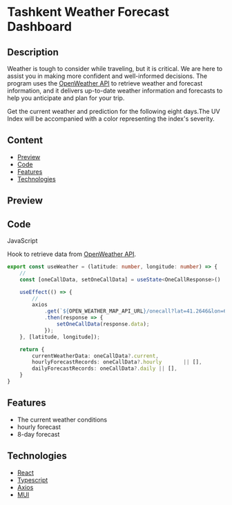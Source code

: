 # Tashkent Weather Forecast Dashboard

## Description

Weather is tough to consider while traveling, but it is critical. We are here to assist you in making more confident and well-informed decisions. The program uses the [OpenWeather API](https://openweathermap.org/api) to retrieve weather and forecast information, and it delivers up-to-date weather information and forecasts to help you anticipate and plan for your trip. 

Get the current weather and prediction for the following eight days.The UV Index will be accompanied with a color representing the index's severity.


## Content

* [Preview](#preview)
* [Code](#code)
* [Features](#features)
* [Technologies](#technologies)

## Preview



## Code

JavaScript

Hook to retrieve data from [OpenWeather API](https://openweathermap.org/api).

```Typescript
export const useWeather = (latitude: number, longitude: number) => {
    //
    const [oneCallData, setOneCallData] = useState<OneCallResponse>()

    useEffect(() => {
        //
        axios
            .get(`${OPEN_WEATHER_MAP_API_URL}/onecall?lat=41.2646&lon=69.2163&units=metric&appid=${OPEN_WEATHER_MAP_API_KEY}`)
            .then(response => {
                setOneCallData(response.data);
            });
    }, [latitude, longitude]);

    return {
        currentWeatherData: oneCallData?.current,
        hourlyForecastRecords: oneCallData?.hourly       || [],
        dailyForecastRecords: oneCallData?.daily || [],
    }
}
```

## Features

- The current weather conditions
- hourly forecast
- 8-day forecast


## Technologies

* [React](https://react.dev/reference/react)
* [Typescript](https://www.typescriptlang.org/docs/)
* [Axios](https://axios-http.com/docs/intro)
* [MUI](https://mui.com/material-ui)
